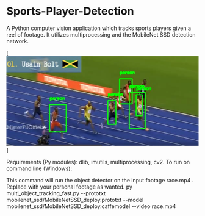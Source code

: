 # Sports-Player-Detection

A Python computer vision application which tracks sports players given a reel of footage.
It utilizes multiprocessing and the MobileNet SSD detection network.

[![Picture of project:](/images/player-tracker.PNG)]

Requirements (Py modules): dlib, imutils, multiprocessing, cv2.
To run on command line (Windows):

This command will run the object detector on the input footage race.mp4 . Replace with your personal footage as wanted.
py multi_object_tracking_fast.py --prototxt mobilenet_ssd/MobileNetSSD_deploy.prototxt --model mobilenet_ssd/MobileNetSSD_deploy.caffemodel --video race.mp4
